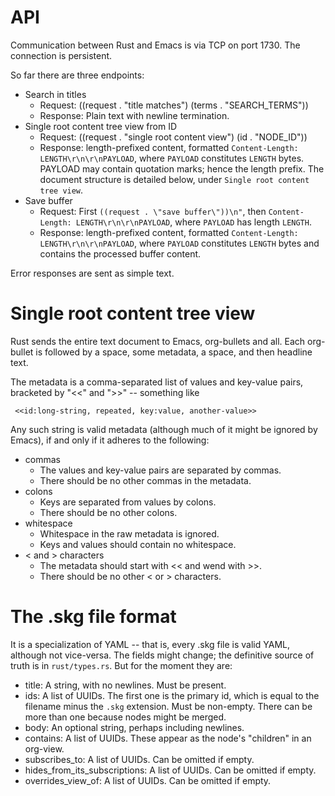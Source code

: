 # API

Communication between Rust and Emacs is via TCP on port 1730. The connection is persistent.

So far there are three endpoints:

- Search in titles
  - Request: ((request . "title matches") (terms . "SEARCH_TERMS"))
  - Response: Plain text with newline termination.
- Single root content tree view from ID
  - Request: ((request . "single root content view") (id . "NODE_ID"))
  - Response: length-prefixed content, formatted `Content-Length: LENGTH\r\n\r\nPAYLOAD`, where `PAYLOAD` constitutes `LENGTH` bytes. PAYLOAD may contain quotation marks; hence the length prefix. The document structure is detailed below, under `Single root content tree view`.
- Save buffer
  - Request: First `((request . \"save buffer\"))\n"`, then `Content-Length: LENGTH\r\n\r\nPAYLOAD`, where `PAYLOAD` has length `LENGTH`.
  - Response: length-prefixed content, formatted `Content-Length: LENGTH\r\n\r\nPAYLOAD`, where `PAYLOAD` constitutes `LENGTH` bytes and contains the processed buffer content.

Error responses are sent as simple text.

# Single root content tree view

Rust sends the entire text document to Emacs, org-bullets and all.
Each org-bullet is followed by a space, some metadata, a space,
and then headline text.

The metadata is a comma-separated list of values and key-value pairs,
bracketed by "<<" and ">>" -- something like
```
 <<id:long-string, repeated, key:value, another-value>>
```

Any such string is valid metadata
(although much of it might be ignored by Emacs),
if and only if it adheres to the following:

- commas
  - The values and key-value pairs are separated by commas.
  - There should be no other commas in the metadata.
- colons
  - Keys are separated from values by colons.
  - There should be no other colons.
- whitespace
  - Whitespace in the raw metadata is ignored.
  - Keys and values should contain no whitespace.
- < and > characters
  - The metadata should start with << and wend with >>.
  - There should be no other < or > characters.

# The .skg file format

It is a specialization of YAML -- that is, every .skg file is valid YAML, although not vice-versa. The fields might change; the definitive source of truth is in `rust/types.rs`. But for the moment they are:

- title: A string, with no newlines. Must be present.
- ids: A list of UUIDs. The first one is the primary id, which is equal to the filename minus the `.skg` extension. Must be non-empty. There can be more than one because nodes might be merged.
- body: An optional string, perhaps including newlines.
- contains: A list of UUIDs. These appear as the node's "children" in an org-view.
- subscribes_to: A list of UUIDs. Can be omitted if empty.
- hides_from_its_subscriptions: A list of UUIDs. Can be omitted if empty.
- overrides_view_of: A list of UUIDs. Can be omitted if empty.
